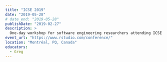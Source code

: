 ```yaml
---
title: "ICSE 2019"
date: "2019-05-28"
# date_end: "2019-05-28"
publishDate: "2019-02-27"
description: >
  One-day workshop for software engineering researchers attending ICSE conference.
event_url: "https://www.rstudio.com/conference/"
location: "Montréal, PQ, Canada"
educators:
  - Greg
---
```


